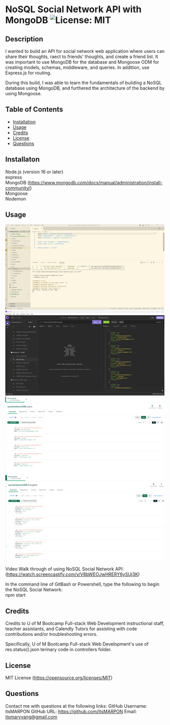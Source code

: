 # NoSQL Social Network API with MongoDB  ![License: MIT](https://img.shields.io/badge/License-MIT-yellow.svg)

## Description

I wanted to build an API for social network web application where users can share their thoughts, raect to friends' thoughts, and create a friend list. It was important to use MongoDB for the database and Mongoose ODM for creating models, schemas, middleware, and queries. In addition, use Express.js for routing.

During this build, I was able to learn the fundamentals of building a NoSQL database using MongoDB, and furthered the architecture of the backend by using Mongoose. 

## Table of Contents

- [Installation](#installation)
- [Usage](#usage)
- [Credits](#credits)
- [License](#license)
- [Questions](#questions)

## Installaton<a name="installation"></a>

Node.js (version 16 or later) <br />
express <br />
MongoDB (https://www.mongodb.com/docs/manual/administration/install-community/) <br />
Mongoose <br />
Nodemon <br />



## Usage<a name="usage"></a>

![Screenshot of NoSQL Social Network API command line](./assets/images/nosql-socialnetwork-commandline1.png)<br />
![Screenshot of NoSQL Social Network API Insomnia](./assets/images/nosql-socialnetwork-insomnia1.png)<br />
![Screenshot of NoSQL Social Network API in MongoDB](./assets/images/nosql-socialnetwork-mongodbusers2.png)<br />
![Screenshot of NoSQL Social Network API in MongoDB](./assets/images/nosql-socialnetwork-mongodbthoughts1.png)<br />

Video Walk through of using NoSQL Social Network API: (https://watch.screencastify.com/v/V8bWEOJwHRERY6ySUj3K)<br />

In the command line of GitBash or Powershell, type the following to begin the NoSQL Social Network:<br />
npm start

## Credits<a name="credits"></a>

Credits to U of M Bootcamp Full-stack Web Development instructional staff, teacher assistants, and Calendly Tutors for assisting with code contributions and/or troubleshooting errors.

Specifically, U of M Bootcamp Full-stack Web Development's use of res.status().json terinary code in controllers folder.

## License<a name="license"></a>

MIT License (https://opensource.org/licenses/MIT)

## Questions<a name="questions"></a>

Contact me with questions at the following links:
GitHub Username: itsMARPON
GitHub URL: https://github.com/ItsMARPON
Email: itsmaryyang@gmail.com


